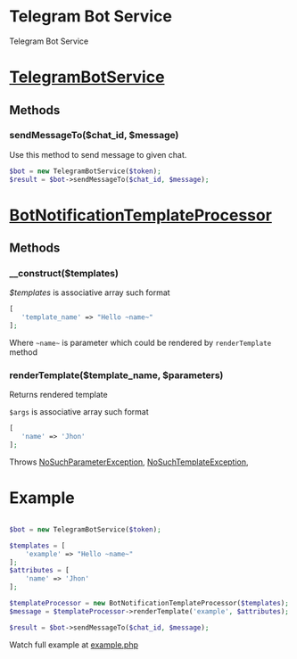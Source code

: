 # Telegram Bot Service

Telegram Bot Service

# [TelegramBotService](https://github.com/apuc/telegram_bot/blob/master/src/TelegramBotService.php)

## Methods

### sendMessageTo($chat_id, $message)

Use this method to send message to given chat.

  ```php
  $bot = new TelegramBotService($token);
  $result = $bot->sendMessageTo($chat_id, $message);
  ```

# [BotNotificationTemplateProcessor](https://github.com/apuc/telegram_bot/blob/master/src/BotNotificationTemplateProcessor.php)

## Methods

### __construct($templates)

<i>$templates</i> is associative array such format

 ```php
[
    'template_name' => "Hello ~name~"
];
 ```

Where `~name~` is parameter which could be rendered by `renderTemplate` method


### renderTemplate($template_name, $parameters)

Returns rendered template

`$args` is associative array such format

 ```php
[
    'name' => 'Jhon'
];
 ```

Throws [NoSuchParameterException](https://github.com/apuc/telegram_bot/blob/master/src/exceptions/NoSuchParameterException.php),
[NoSuchTemplateException](https://github.com/apuc/telegram_bot/blob/master/src/exceptions/NoSuchTemplateException.php),

# Example

  ```php

  $bot = new TelegramBotService($token);

  $templates = [
      'example' => "Hello ~name~"
  ];
  $attributes = [
      'name' => 'Jhon'
  ];
  
  $templateProcessor = new BotNotificationTemplateProcessor($templates);
  $message = $templateProcessor->renderTemplate('example', $attributes);

  $result = $bot->sendMessageTo($chat_id, $message);
  ```

Watch full example at [example.php](https://github.com/apuc/telegram_bot/blob/master/examples/example.php)
